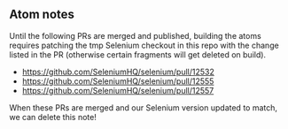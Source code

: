 ## Atom notes

Until the following PRs are merged and published, building the atoms requires patching the tmp
Selenium checkout in this repo with the change listed in the PR (otherwise certain fragments will
get deleted on build).

- https://github.com/SeleniumHQ/selenium/pull/12532
- https://github.com/SeleniumHQ/selenium/pull/12555
- https://github.com/SeleniumHQ/selenium/pull/12557

When these PRs are merged and our Selenium version updated to match, we can delete this note!
